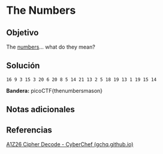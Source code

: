 # The Numbers
## Objetivo

The [numbers](https://jupiter.challenges.picoctf.org/static/f209a32253affb6f547a585649ba4fda/the_numbers.png)... what do they mean?
## Solución

```shell
16 9 3 15 3 20 6 20 8 5 14 21 13 2 5 18 19 13 1 19 15 14
```

**Bandera:** picoCTF{thenumbersmason}
## Notas adicionales
## Referencias

[A1Z26 Cipher Decode - CyberChef (gchq.github.io)](https://gchq.github.io/CyberChef/#recipe=A1Z26_Cipher_Decode('Space')&input=MTYgOSAzIDE1IDMgMjAgNiAyMCA4IDUgMTQgMjEgMTMgMiA1IDE4IDE5IDEzIDEgMTkgMTUgMTQKCg)